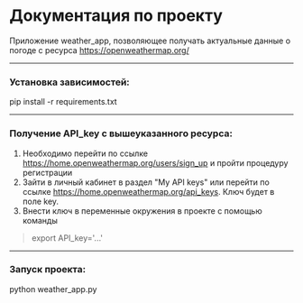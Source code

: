 # Документация по проекту

Приложение weather_app, позволяющее получать актуальные данные о погоде с ресурса 
https://openweathermap.org/

---

### Установка зависимостей:

pip install -r requirements.txt

---

### Получение API_key c вышеуказанного ресурса:

1. Необходимо перейти по ссылке https://home.openweathermap.org/users/sign_up и 
пройти процедуру регистрации
2. Зайти в личный кабинет в раздел "My API keys" или 
перейти по ссылке https://home.openweathermap.org/api_keys. Ключ будет в поле key.
3. Внести ключ в переменные окружения в проекте с помощью команды
>export API_key='...'

---

### Запуск проекта:

python weather_app.py
